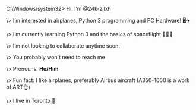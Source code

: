 C:\Windows\system32> Hi, I’m @24k-zilxh

\\> I’m interested in airplanes, Python 3 programming and PC Hardware! 🖥️✈️

\\> I’m currently learning Python 3 and the basics of spaceflight 🐍👨‍✈️

\\> I’m not looking to collaborate anytime soon.

\\> You probably won't need to reach me

\\> Pronouns: **He/Him** 

\\> Fun fact: I like airplanes, preferably Airbus aircraft (A350-1000 is a work of ART👌)

\\> I live in Toronto 🍁
